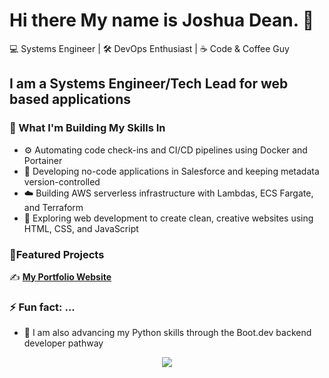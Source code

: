 # Hi there My name is Joshua Dean. 👋

💻 Systems Engineer | 🛠️ DevOps Enthusiast | ☕ Code & Coffee Guy

## I am a Systems Engineer/Tech Lead for web based applications

### 🌱 What I'm Building My Skills In

- ⚙️ Automating code check-ins and CI/CD pipelines using Docker and Portainer
- 🧠 Developing no-code applications in Salesforce and keeping metadata version-controlled
- ☁️ Building AWS serverless infrastructure with Lambdas, ECS Fargate, and Terraform
- 🎨 Exploring web development to create clean, creative websites using HTML, CSS, and JavaScript

### 📂Featured Projects

✍️ [**My Portfolio Website**](https://github.com/JDeanTech/joshua_portfolio_website.git)

### ⚡ Fun fact: ...

- 🐍 I am also advancing my Python skills through the Boot.dev backend developer pathway
<p align="center">
  <img src="https://api.boot.dev/v1/users/public/dec868d7-4bde-4d89-af13-15a875980c3e/thumbnail" >
</p>
